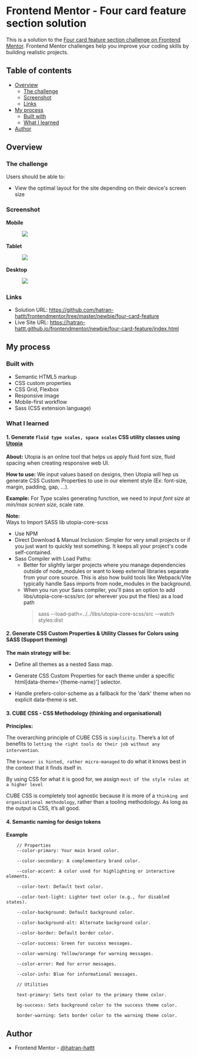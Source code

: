 # Frontend Mentor - Four card feature section solution

This is a solution to the [Four card feature section challenge on Frontend Mentor](https://www.frontendmentor.io/challenges/four-card-feature-section-weK1eFYK). Frontend Mentor challenges help you improve your coding skills by building realistic projects.

## Table of contents

- [Overview](#overview)
  - [The challenge](#the-challenge)
  - [Screenshot](#screenshot)
  - [Links](#links)
- [My process](#my-process)
  - [Built with](#built-with)
  - [What I learned](#what-i-learned)
- [Author](#author)

## Overview

### The challenge

Users should be able to:

- View the optimal layout for the site depending on their device's screen size

### Screenshot

**Mobile**

&nbsp;&nbsp;&nbsp;&nbsp;&nbsp;&nbsp;&nbsp;&nbsp;&nbsp;&nbsp;
![](./screenshot-mobile.png)

**Tablet**

&nbsp;&nbsp;&nbsp;&nbsp;&nbsp;&nbsp;&nbsp;&nbsp;&nbsp;&nbsp;
![](./screenshot-tablet.png)

**Desktop**

&nbsp;&nbsp;&nbsp;&nbsp;&nbsp;&nbsp;&nbsp;&nbsp;&nbsp;&nbsp;
![](./screenshot-desktop.png)

### Links

- Solution URL: https://github.com/hatran-hattt/frontendmentor/tree/master/newbie/four-card-feature
- Live Site URL: https://hatran-hattt.github.io/frontendmentor/newbie/four-card-feature/index.html

## My process

### Built with

- Semantic HTML5 markup
- CSS custom properties
- CSS Grid, Flexbox
- Responsive image
- Mobile-first workflow
- Sass (CSS extension language)

### What I learned

#### 1. Generate `fluid type scales, space scales` CSS utility classes using [Utopia](https://utopia.fyi/)

**About:** Utopia is an online tool that helps us apply fluid font size, fluid spacing when creating responsive web UI.

**How to use:** We input values based on designs, then Utopia will hep us generate CSS Custom Properties to use in our element style (Ex: font-size, margin, padding, gap, ...).

**Example:** For Type scales generating function, we need to input _font size_ at _min/max screen size_, scale rate.

**Note:**  
Ways to Import SASS lib utopia-core-scss

- Use NPM
- Direct Download & Manual Inclusion: Simpler for very small projects or if you just want to quickly test something. It keeps all your project's code self-contained.
- Sass Compiler with Load Paths:
  - Better for slightly larger projects where you manage dependencies outside of node_modules or want to keep external libraries separate from your core source. This is also how build tools like Webpack/Vite typically handle Sass imports from node_modules in the background.
  - When you run your Sass compiler, you'll pass an option to add libs/utopia-core-scss/src (or wherever you put the files) as a load path
    > sass --load-path=../../libs/utopia-core-scss/src --watch styles:dist

#### 2. Generate CSS Custom Properties & Utility Classes for Colors using SASS (Support theming)

**The main strategy will be:**

- Define all themes as a nested Sass map.

- Generate CSS Custom Properties for each theme under a specific html[data-theme='{theme-name}'] selector.

- Handle prefers-color-scheme as a fallback for the 'dark' theme when no explicit data-theme is set.

#### 3. CUBE CSS - CSS Methodology (thinking and organisational)

**Principles:**

The overarching principle of CUBE CSS is `simplicity`. There’s a lot of benefits to `letting the right tools do their job without any intervention`.

The `browser is hinted, rather micro-managed` to do what it knows best in the context that it finds itself in.

By using CSS for what it is good for, we assign `most of the style rules at a higher level`

CUBE CSS is completely tool agnostic because it is more of a `thinking and organisational methodology`, rather than a tooling methodology. As long as the output is CSS, it’s all good.

#### 4. Semantic naming for design tokens

**Example**

```
    // Properties
    --color-primary: Your main brand color.

    --color-secondary: A complementary brand color.

    --color-accent: A color used for highlighting or interactive elements.

    --color-text: Default text color.

    --color-text-light: Lighter text color (e.g., for disabled states).

    --color-background: Default background color.

    --color-background-alt: Alternate background color.

    --color-border: Default border color.

    --color-success: Green for success messages.

    --color-warning: Yellow/orange for warning messages.

    --color-error: Red for error messages.

    --color-info: Blue for informational messages.
```

```
    // Utilities

    text-primary: Sets text color to the primary theme color.

    bg-success: Sets background color to the success theme color.

    border-warning: Sets border color to the warning theme color.
```

## Author

- Frontend Mentor - [@hatran-hattt](https://www.frontendmentor.io/profile/hatran-hattt)
